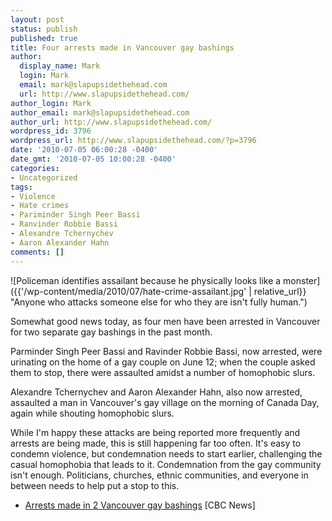 ```yaml
---
layout: post
status: publish
published: true
title: Four arrests made in Vancouver gay bashings
author:
  display_name: Mark
  login: Mark
  email: mark@slapupsidethehead.com
  url: http://www.slapupsidethehead.com/
author_login: Mark
author_email: mark@slapupsidethehead.com
author_url: http://www.slapupsidethehead.com/
wordpress_id: 3796
wordpress_url: http://www.slapupsidethehead.com/?p=3796
date: '2010-07-05 06:00:28 -0400'
date_gmt: '2010-07-05 10:00:28 -0400'
categories:
- Uncategorized
tags:
- Violence
- Hate crimes
- Pariminder Singh Peer Bassi
- Ranvinder Robbie Bassi
- Alexandre Tchernychev
- Aaron Alexander Hahn
comments: []
---
```

![Policeman identifies assailant because he physically looks like a monster]({{'/wp-content/media/2010/07/hate-crime-assailant.jpg' | relative_url}} "Anyone who attacks someone else for who they are isn't fully human.")

Somewhat good news today, as four men have been arrested in Vancouver for two separate gay bashings in the past month.

Parminder Singh Peer Bassi and Ravinder Robbie Bassi, now arrested, were urinating on the home of a gay couple on June 12; when the couple asked them to stop, there were assaulted amidst a number of homophobic slurs.

Alexandre Tchernychev and Aaron Alexander Hahn, also now arrested, assaulted a man in Vancouver's gay village on the morning of Canada Day, again while shouting homophobic slurs.

While I'm happy these attacks are being reported more frequently and arrests are being made, this is still happening far too often. It's easy to condemn violence, but condemnation needs to start earlier, challenging the casual homophobia that leads to it. Condemnation from the gay community isn't enough. Politicians, churches, ethnic communities, and everyone in between needs to help put a stop to this.

- [Arrests made in 2 Vancouver gay bashings](http://www.cbc.ca/canada/british-columbia/story/2010/07/01/bc-vancouver-gay-bashing-arrests.html) [CBC News]
